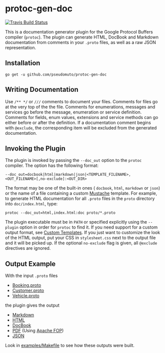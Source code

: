 # protoc-gen-doc

[![Travis Build Status][travis-svg]][travis-ci]

This is a documentation generator plugin for the Google Protocol Buffers compiler
(`protoc`). The plugin can generate HTML, DocBook and Markdown documentation from
comments in your `.proto` files, as well as a raw JSON representation.

## Installation

`go get -u github.com/pseudomuto/protoc-gen-doc`

## Writing Documentation

Use `/** */` or `///` comments to document your files. Comments for files go at the
very top of the the file. Comments for enumerations, messages and services go before
the message, enumeration or service definition. Comments for fields, enum values,
extensions and service methods can go either before or after the definition. If a
documentation comment begins with `@exclude`, the corresponding item will be excluded
from the generated documentation.

## Invoking the Plugin

The plugin is invoked by passing the `--doc_out` option to the `protoc` compiler. The
option has the following format:

    --doc_out=docbook|html|markdown|json|<TEMPLATE_FILENAME>,<OUT_FILENAME>[,no-exclude]:<OUT_DIR>

The format may be one of the built-in ones ( `docbook`, `html`, `markdown` or `json`)
or the name of a file containing a custom [Mustache][mustache] template. For example,
to generate HTML documentation for all `.proto` files in the `proto` directory into
`doc/index.html`, type:

    protoc --doc_out=html,index.html:doc proto/*.proto

The plugin executable must be in `PATH` or specified explicitly using the `--plugin`
option in order for `protoc` to find it. If you need support for a custom output
format, see [Custom Templates][custom]. If you just want to customize the look of the
HTML output, put your CSS in `stylesheet.css` next to the output file and it will be
picked up. If the optional `no-exclude` flag is given, all `@exclude` directives are
ignored.

## Output Example

With the input `.proto` files

* [Booking.proto](examples/proto/Booking.proto)
* [Customer.proto](examples/proto/Customer.proto)
* [Vehicle.proto](examples/proto/Vehicle.proto)

the plugin gives the output

* [Markdown](examples/doc/example.md)
* [HTML][html_preview]
* [DocBook](examples/doc/example.docbook)
* [PDF](examples/doc/example.pdf?raw=true) (Using [Apache FOP][fop])
* [JSON](examples/doc/example.json)

Look in [examples/Makefile](examples/Makefile) to see how these outputs were built.

[epel]:
    https://fedoraproject.org/wiki/EPEL
    "EPEL repository"
[mustache]:
    http://mustache.github.io/
    "Mustache - Logic-less templates"
[custom]:
    https://github.com/pseudomuto/protoc-gen-doc/wiki/Custom-Templates
    "Custom templates instructions"
[fop]:
    http://xmlgraphics.apache.org/fop/
    "Apache™ FOP (Formatting Objects Processor)"
[html_preview]:
    https://rawgit.com/pseudomuto/protoc-gen-doc/master/examples/doc/example.html
    "HTML Example Output"
[obs]:
    http://tinyurl.com/protoc-gen-doc-packages
    "Packages at Open Build Service"
[releases]:
    https://github.com/pseudomuto/protoc-gen-doc/releases
    "Releases for download"
[centos]:
    http://estan.github.io/protoc-gen-doc/
    "CentOS 7 repository"
[travis-svg]:
    https://travis-ci.org/pseudomuto/protoc-gen-doc.svg?branch=master
    "Travis CI build status SVG"
[travis-ci]:
    https://travis-ci.org/pseudomuto/protoc-gen-doc
    "protoc-gen-doc at Travis CI"

